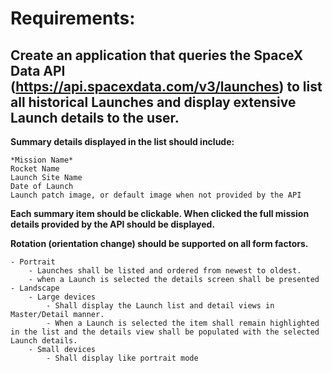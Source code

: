 # Requirements:

## Create an application that queries the SpaceX Data API (https://api.spacexdata.com/v3/launches) to list all historical Launches and display extensive Launch details to the user.

**Summary details displayed in the list should include:** 

    *Mission Name*
    Rocket Name
    Launch Site Name
    Date of Launch
    Launch patch image, or default image when not provided by the API

**Each summary item should be clickable. When clicked the full mission details provided by the API should be displayed.**

**Rotation (orientation change) should be supported on all form factors.**

    - Portrait 
        - Launches shall be listed and ordered from newest to oldest.
        - when a Launch is selected the details screen shall be presented
    - Landscape
        - Large devices 
            - Shall display the Launch list and detail views in Master/Detail manner. 
            - When a Launch is selected the item shall remain highlighted in the list and the details view shall be populated with the selected Launch details.
        - Small devices
            - Shall display like portrait mode

